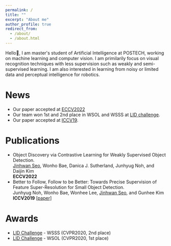 ```yaml
---
permalink: /
title: ""
excerpt: "About me"
author_profile: true
redirect_from: 
  - /about/
  - /about.html
---
```


Hello:wave:, I am master's student of Artificial Intelligence at POSTECH, working on machine learning and computer vision.
I am primilarily focus on visual recognition techniques with less supervision such as weakly and semi-supervised learning.
I am also interested in learning from noisy or limited data and perceptual intelligence for robotics.
<!---It leads me to think about follow-up research directions: 1. Learning from noisy labels 2. Perceptual intelligence for robotics.-->

News
======
* Our paper accepted at [ECCV2022](/publication/2022-wsod)
* Our team won 1st and 2nd place in WSOL and WSSS at [LID challenge](https://lidchallenge.github.io/).  
* Our paper accepted at [ICCV19](/publication/2019-Noh_2019_ICCV).

Publications
======
* Object Discovery via Contrastive Learning for Weakly Supervised Object Detection.  
<u>Jinhwan Seo</u>, Wonho Bae, Danica J. Sutherland, Junhyug Noh, and Daijin Kim  
**ECCV2022**
* Better to Follow, Follow to be Better: Towards Precise Supervision of Feature Super-Resolution for Small Object Detection.  
Junhyug Noh, Wonho Bae, Wonhee Lee, <u>Jinhwan Seo</u>, and Gunhee Kim  
**ICCV2019** [[paper]](https://openaccess.thecvf.com/content_ICCV_2019/papers/Noh_Better_to_Follow_Follow_to_Be_Better_Towards_Precise_Supervision_ICCV_2019_paper.pdf)

Awards
======
* [LID Challenge](https://lidchallenge.github.io/) - WSSS (CVPR2020, 2nd place)
* [LID Challenge](https://lidchallenge.github.io/) - WSOL (CVPR2020, 1st place)  
